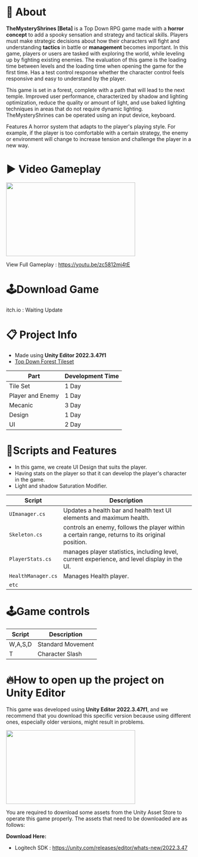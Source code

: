 # 🔴 About
**TheMysteryShrines [Beta]** is a Top Down RPG game made with a **horror concept** to add a spooky sensation and strategy and tactical skills. Players must make strategic decisions about how their characters will fight and understanding **tactics** in battle or **management** becomes important. In this game, players or users are tasked with exploring the world, while leveling up by fighting existing enemies. The evaluation of this game is the loading time between levels and the loading time when opening the game for the first time. Has a test control response whether the character control feels responsive and easy to understand by the player.

This game is set in a forest, complete with a path that will lead to the next temple. Improved user performance, characterized by shadow and lighting optimization, reduce the quality or amount of light, and use baked lighting techniques in areas that do not require dynamic lighting. TheMysteryShrines can be operated using an input device, keyboard.

Features A horror system that adapts to the player's playing style. For example, if the player is too comfortable with a certain strategy, the enemy or environment will change to increase tension and challenge the player in a new way.

# ▶️ Video Gameplay
<img src="https://github.com/user-attachments/assets/12fc69cb-94d2-4029-96ed-7166b431c998" width="350" height="200">

View Full Gameplay : https://youtu.be/zc5812mj4tE

# 🕹️Download Game
itch.io : Waiting Update

# 📋 Project Info
- Made using **Unity Editor 2022.3.47f1**
- [Top Down Forest Tileset](https://pixivan.itch.io/top-down-forest-tileset)
  
| Part | Development Time |
|------------------|------|
| Tile Set | 1 Day|
| Player and Enemy | 1 Day |
| Mecanic | 3 Day |
| Design | 1 Day |
| UI | 2 Day |

# 📜Scripts and Features
- In this game, we create UI Design that suits the player.
- Having stats on the player so that it can develop the player's character in the game.
- Light and shadow Saturation Modifier.

| Script                | Description                                                                 |
|-----------------------|-----------------------------------------------------------------------------|
| `UImanager.cs` | Updates a health bar and health text UI elements and maximum health. |
| `Skeleton.cs` | controls an enemy, follows the player within a certain range, returns to its original position. |
| `PlayerStats.cs` | manages player statistics, including level, current experience, and level display in the UI. |
| `HealthManager.cs` | Manages Health player.              |
| `etc` |                                                                             |

# 🕹️Game controls
| Script | Description |
|---------|------------------|
| W,A,S,D | Standard Movement|
| T | Character Slash |

# 🔥How to open up the project on Unity Editor
This game was developed using **Unity Editor 2022.3.47f1**, and we recommend that you download this specific version because using different ones, especially older versions, might result in problems.

<img src="https://github.com/user-attachments/assets/8b9e7a36-20eb-4d00-8df9-4bfb4601c5f6" width="350" height="200">

You are required to download some assets from the Unity Asset Store to operate this game properly. The assets that need to be downloaded are as follows:

**Download Here:** 
- Logitech SDK : https://unity.com/releases/editor/whats-new/2022.3.47




